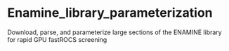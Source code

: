 # Enamine_library_parameterization
Download, parse, and parameterize large sections of the ENAMINE library for rapid GPU fastROCS screening
